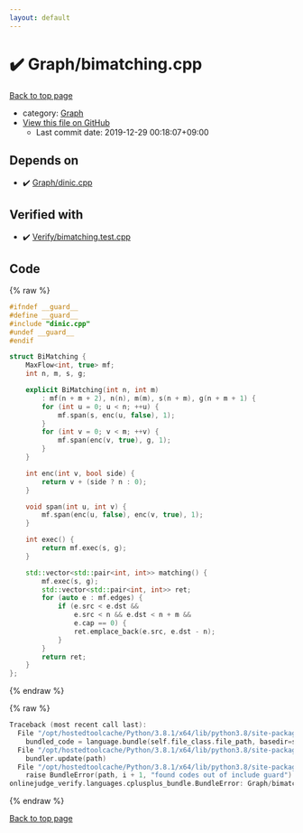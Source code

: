 ```yaml
---
layout: default
---
```


<!-- mathjax config similar to math.stackexchange -->
<script type="text/javascript" async
  src="https://cdnjs.cloudflare.com/ajax/libs/mathjax/2.7.5/MathJax.js?config=TeX-MML-AM_CHTML">
</script>
<script type="text/x-mathjax-config">
  MathJax.Hub.Config({
    TeX: { equationNumbers: { autoNumber: "AMS" }},
    tex2jax: {
      inlineMath: [ ['$','$'] ],
      processEscapes: true
    },
    "HTML-CSS": { matchFontHeight: false },
    displayAlign: "left",
    displayIndent: "2em"
  });
</script>

<script type="text/javascript" src="https://cdnjs.cloudflare.com/ajax/libs/jquery/3.4.1/jquery.min.js"></script>
<script src="https://cdn.jsdelivr.net/npm/jquery-balloon-js@1.1.2/jquery.balloon.min.js" integrity="sha256-ZEYs9VrgAeNuPvs15E39OsyOJaIkXEEt10fzxJ20+2I=" crossorigin="anonymous"></script>
<script type="text/javascript" src="../../assets/js/copy-button.js"></script>
<link rel="stylesheet" href="../../assets/css/copy-button.css" />


# :heavy_check_mark: Graph/bimatching.cpp

<a href="../../index.html">Back to top page</a>

* category: <a href="../../index.html#4cdbd2bafa8193091ba09509cedf94fd">Graph</a>
* <a href="{{ site.github.repository_url }}/blob/master/Graph/bimatching.cpp">View this file on GitHub</a>
    - Last commit date: 2019-12-29 00:18:07+09:00




## Depends on

* :heavy_check_mark: <a href="dinic.cpp.html">Graph/dinic.cpp</a>


## Verified with

* :heavy_check_mark: <a href="../../verify/Verify/bimatching.test.cpp.html">Verify/bimatching.test.cpp</a>


## Code

<a id="unbundled"></a>
{% raw %}
```cpp
#ifndef __guard__
#define __guard__
#include "dinic.cpp"
#undef __guard__
#endif

struct BiMatching {
    MaxFlow<int, true> mf;
    int n, m, s, g;

    explicit BiMatching(int n, int m)
        : mf(n + m + 2), n(n), m(m), s(n + m), g(n + m + 1) {
        for (int u = 0; u < n; ++u) {
            mf.span(s, enc(u, false), 1);
        }
        for (int v = 0; v < m; ++v) {
            mf.span(enc(v, true), g, 1);
        }
    }

    int enc(int v, bool side) {
        return v + (side ? n : 0);
    }

    void span(int u, int v) {
        mf.span(enc(u, false), enc(v, true), 1);
    }

    int exec() {
        return mf.exec(s, g);
    }

    std::vector<std::pair<int, int>> matching() {
        mf.exec(s, g);
        std::vector<std::pair<int, int>> ret;
        for (auto e : mf.edges) {
            if (e.src < e.dst &&
                e.src < n && e.dst < n + m &&
                e.cap == 0) {
                ret.emplace_back(e.src, e.dst - n);
            }
        }
        return ret;
    }
};

```
{% endraw %}

<a id="bundled"></a>
{% raw %}
```cpp
Traceback (most recent call last):
  File "/opt/hostedtoolcache/Python/3.8.1/x64/lib/python3.8/site-packages/onlinejudge_verify/docs.py", line 347, in write_contents
    bundled_code = language.bundle(self.file_class.file_path, basedir=self.cpp_source_path)
  File "/opt/hostedtoolcache/Python/3.8.1/x64/lib/python3.8/site-packages/onlinejudge_verify/languages/cplusplus.py", line 63, in bundle
    bundler.update(path)
  File "/opt/hostedtoolcache/Python/3.8.1/x64/lib/python3.8/site-packages/onlinejudge_verify/languages/cplusplus_bundle.py", line 151, in update
    raise BundleError(path, i + 1, "found codes out of include guard")
onlinejudge_verify.languages.cplusplus_bundle.BundleError: Graph/bimatching.cpp: line 6: found codes out of include guard

```
{% endraw %}

<a href="../../index.html">Back to top page</a>


